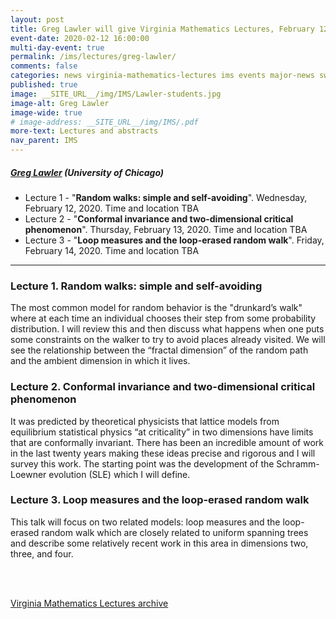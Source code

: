```yaml
---
layout: post
title: Greg Lawler will give Virginia Mathematics Lectures, February 12-14, 2020
event-date: 2020-02-12 16:00:00
multi-day-event: true
permalink: /ims/lectures/greg-lawler/
comments: false
categories: news virginia-mathematics-lectures ims events major-news swiper-news
published: true
image: __SITE_URL__/img/IMS/Lawler-students.jpg
image-alt: Greg Lawler
image-wide: true
# image-address: __SITE_URL__/img/IMS/.pdf
more-text: Lectures and abstracts
nav_parent: IMS
---
```


<h5 class="mt-1 mb-4"><a href="https://math.uchicago.edu/~lawler/">Greg Lawler</a> (University of Chicago)</h5>

- Lecture 1 - "**Random walks: simple and self-avoiding**". Wednesday, February 12, 2020. Time and location TBA
- Lecture 2 - "**Conformal invariance and two-dimensional critical phenomenon**". Thursday, February 13, 2020. Time and location TBA
- Lecture 3 - "**Loop measures and the loop-erased random walk**". Friday, February 14, 2020. Time and location TBA

<!--more-->

---

### Lecture 1. Random walks: simple and self-avoiding

The most common model for random behavior is the "drunkard’s walk" where at each time an individual chooses their step from some probability distribution.  I will review this and then discuss what happens when one puts some constraints on the walker to try to avoid places already visited.  We will see the relationship between the “fractal dimension” of the random path and the ambient dimension in which it lives.

### Lecture 2. Conformal invariance and two-dimensional critical phenomenon

It was predicted by theoretical physicists that lattice models from equilibrium statistical physics “at criticality” in two dimensions have limits that are conformally invariant.  There has been an incredible amount of work in the last twenty years making these ideas precise and rigorous and I will survey this work.  The starting point was the development of the Schramm-Loewner evolution (SLE) which I will define. 



### Lecture 3. Loop measures and the loop-erased random walk

This talk will focus on two related models: loop measures and the loop-erased random walk which are closely related to uniform spanning trees and describe some relatively recent work in this area in dimensions two, three, and four.




<br><br>

[Virginia Mathematics Lectures archive]({{site.url}}/ims/lectures)
